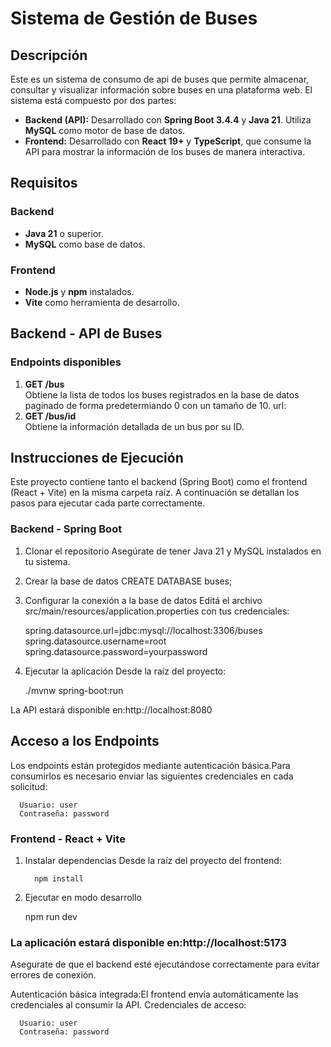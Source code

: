 # Sistema de Gestión de Buses

## Descripción

Este es un sistema de consumo de api de buses que permite almacenar, consultar y visualizar información sobre buses en una plataforma web. El sistema está compuesto por dos partes:

- **Backend (API):** Desarrollado con **Spring Boot 3.4.4** y **Java 21**. Utiliza **MySQL** como motor de base de datos.
- **Frontend:** Desarrollado con **React 19+** y **TypeScript**, que consume la API para mostrar la información de los buses de manera interactiva.

## Requisitos

### Backend

- **Java 21** o superior.
- **MySQL** como base de datos.

### Frontend

- **Node.js** y **npm** instalados.
- **Vite** como herramienta de desarrollo.


## Backend - API de Buses

### Endpoints disponibles

1. **GET /bus**  
   Obtiene la lista de todos los buses registrados en la base de datos paginado de forma predetermiando 0 con un tamaño de 10.
   url:
1. **GET /bus/id**  
    Obtiene la información detallada de un bus por su ID.

## Instrucciones de Ejecución
Este proyecto contiene tanto el backend (Spring Boot) como el frontend (React + Vite) en la misma carpeta raíz. A continuación se detallan los pasos para ejecutar cada parte correctamente.

### Backend - Spring Boot
   1. Clonar el repositorio
   Asegúrate de tener Java 21 y MySQL instalados en tu sistema.
   2. Crear la base de datos
      CREATE DATABASE buses;
   3. Configurar la conexión a la base de datos
   Editá el archivo src/main/resources/application.properties con tus credenciales:

         spring.datasource.url=jdbc:mysql://localhost:3306/buses
         spring.datasource.username=root
         spring.datasource.password=yourpassword

   4. Ejecutar la aplicación
   Desde la raíz del proyecto:

         ./mvnw spring-boot:run
   
   La API estará disponible en:http://localhost:8080

## Acceso a los Endpoints
Los endpoints están protegidos mediante autenticación básica.Para consumirlos es necesario enviar las siguientes credenciales en cada solicitud:
   
      Usuario: user
      Contraseña: password

### Frontend - React + Vite

   1. Instalar dependencias
      Desde la raíz del proyecto del frontend:

            npm install

   2. Ejecutar en modo desarrollo

         npm run dev

### La aplicación estará disponible en:http://localhost:5173

Asegurate de que el backend esté ejecutándose correctamente para evitar errores de conexión.

Autenticación básica integrada:El frontend envía automáticamente las credenciales al consumir la API.
   Credenciales de acceso:

      Usuario: user
      Contraseña: password

